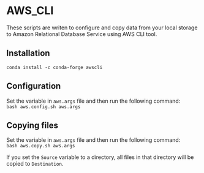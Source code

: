# AWS_CLI

These scripts are writen to configure and copy data from your local storage to Amazon Relational Database Service using AWS CLI tool. 

## Installation
`
conda install -c conda-forge awscli
`
## Configuration
Set the variable in `aws.args` file and then run the following command:  
`
bash aws.config.sh aws.args
`
## Copying files 
Set the variable in `aws.args` file and then run the following command:  
`
bash aws.copy.sh aws.args
`

If you set the `Source` variable to a directory, all files in that directory will be copied to `Destination`.
